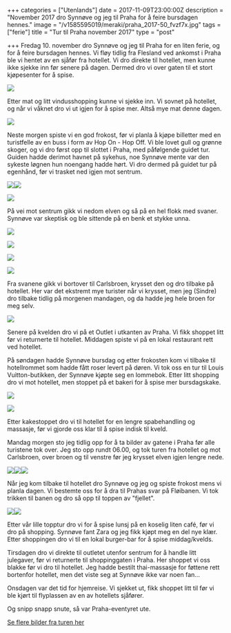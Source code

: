 +++
categories = ["Utenlands"]
date = 2017-11-09T23:00:00Z
description = "November 2017 dro Synnøve og jeg til Praha for å feire bursdagen hennes."
image = "/v1585595019/meraki/praha_2017-50_fvzf7x.jpg"
tags = ["ferie"]
title = "Tur til Praha november 2017"
type = "post"

+++
Fredag 10. november dro Synnøve og jeg til Praha for en liten ferie, og for å feire bursdagen hennes. Vi fløy tidlig fra Flesland ved ankomst i Praha ble vi hentet av en sjåfør fra hotellet. Vi dro direkte til hotellet, men kunne ikke sjekke inn før senere på dagen. Dermed dro vi over gaten til et stort kjøpesenter for å spise.

![](https://res.cloudinary.com/meraki-images/image/upload/v1585680338/meraki/praha_2017-5_zmhtxs.jpg)

Etter mat og litt vindusshopping kunne vi sjekke inn. Vi sovnet på hotellet, og når vi våknet dro vi ut igjen for å spise mer. Altså mye mat denne dagen.

![](https://res.cloudinary.com/meraki-images/image/upload/v1585680246/meraki/praha_2017-186_xd3mmh.jpg)

Neste morgen spiste vi en god frokost, før vi planla å kjøpe billetter med en turistfelle av en buss i form av Hop On - Hop Off. Vi ble lovet gull og grønne skoger, og vi dro først opp til slottet i Praha, med påfølgende guidet tur. Guiden hadde derimot havnet på sykehus, noe Synnøve mente var den sykeste løgnen hun noengang hadde hørt. Vi dro dermed på guidet tur på egenhånd, før vi trasket ned igjen mot sentrum.

![](https://res.cloudinary.com/meraki-images/image/upload/v1585680247/meraki/praha_2017-35_fxwbum.jpg)![](https://res.cloudinary.com/meraki-images/image/upload/v1585680860/meraki/praha_2017-39_bgyxce.jpg)

![](https://res.cloudinary.com/meraki-images/image/upload/v1585680874/meraki/praha_2017-45_uqzb7j.jpg)

På vei mot sentrum gikk vi nedom elven og så på en hel flokk med svaner. Synnøve var skeptisk og ble sittende på en benk et stykke unna.

![](https://res.cloudinary.com/meraki-images/image/upload/v1585680248/meraki/praha_2017-55_f1tsvp.jpg)

![](https://res.cloudinary.com/meraki-images/image/upload/v1585595019/meraki/praha_2017-50_fvzf7x.jpg)

![](https://res.cloudinary.com/meraki-images/image/upload/v1585680892/meraki/praha_2017-67_pgdofl.jpg)

![](https://res.cloudinary.com/meraki-images/image/upload/v1585680248/meraki/praha_2017-61_l4rbdi.jpg)

Fra svanene gikk vi bortover til Carlsbroen, krysset den og dro tilbake på hotellet. Her var det ekstremt mye turister når vi krysset, men jeg (Sindre) dro tilbake tidlig på morgenen mandagen, og da hadde jeg hele broen for meg selv.

![](https://res.cloudinary.com/meraki-images/image/upload/v1585680250/meraki/praha_2017-127_qnpgam.jpg)

Senere på kvelden dro vi på et Outlet i utkanten av Praha. Vi fikk shoppet litt før vi returnerte til hotellet. Middagen spiste vi på en lokal restaurant rett ved hotellet.

På søndagen hadde Synnøve bursdag og etter frokosten kom vi tilbake til hotellrommet som hadde fått roser levert på døren. Vi tok oss en tur til Louis Vuitton-butikken, der Synnøve kjøpte seg en lommebok. Etter litt shopping dro vi mot hotellet, men stoppet på et bakeri for å spise mer bursdagskake.

![](https://res.cloudinary.com/meraki-images/image/upload/v1585680249/meraki/praha_2017-107_f8hlrn.jpg)

![](https://res.cloudinary.com/meraki-images/image/upload/v1585680249/meraki/praha_2017-105_z9jgwp.jpg)

Etter kakestoppet dro vi til hotellet for en lengre spabehandling og massasje, før vi gjorde oss klar til å spise indisk til kveld.

Mandag morgen sto jeg tidlig opp for å ta bilder av gatene i Praha før alle turistene tok over. Jeg sto opp rundt 06.00, og tok turen fra hotellet og mot Carlsbroen, over broen og til venstre før jeg krysset elven igjen lengre nede.

![](https://res.cloudinary.com/meraki-images/image/upload/v1585680249/meraki/praha_2017-124_ydcx5v.jpg)![](https://res.cloudinary.com/meraki-images/image/upload/v1585680250/meraki/praha_2017-122_sawmfm.jpg)![](https://res.cloudinary.com/meraki-images/image/upload/v1585680250/meraki/praha_2017-141_mc4feq.jpg)

Når jeg kom tilbake til hotellet dro Synnøve og jeg og spiste frokost mens vi planla dagen. Vi bestemte oss for å dra til Prahas svar på Fløibanen. Vi tok trikken til banen og dro så opp til toppen av "fjellet".

![](https://res.cloudinary.com/meraki-images/image/upload/v1585680251/meraki/praha_2017-166_ioswil.jpg)![](https://res.cloudinary.com/meraki-images/image/upload/v1585681091/meraki/praha_2017-147_lekuz3.jpg)

Etter vår lille topptur dro vi for å spise lunsj på en koselig liten café, før vi dro på shopping. Synnøve fant Zara og jeg fikk kjøpt meg en del nye klær. Etter shoppingen dro vi til en lokal burger-bar for å spise middag/kvelds.

Tirsdagen dro vi direkte til outletet utenfor sentrum for å handle litt julegaver, før vi returnerte til shoppinggaten i Praha. Her shoppet vi oss blakke før vi dro til hotellet. Jeg hadde bestilt thai-massasje for føttene rett bortenfor hotellet, men det viste seg at Synnøve ikke var noen fan...

Onsdagen var det tid for hjemreise. Vi sjekket ut, fikk shoppet litt til før vi ble kjørt til flyplassen av en av hotellets sjåfører.

Og snipp snapp snute, så var Praha-eventyret ute.

[Se flere bilder fra turen her]()